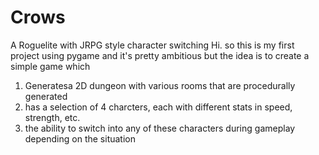 # Crows
A Roguelite with JRPG style character switching
Hi. so this is my first project using pygame and it's pretty ambitious but the idea is to create a simple game which
1) Generatesa 2D dungeon with various rooms that are procedurally generated
2) has a selection of 4 charcters, each with different stats in speed, strength, etc.
3) the ability to switch into any of these characters during gameplay depending on the situation
